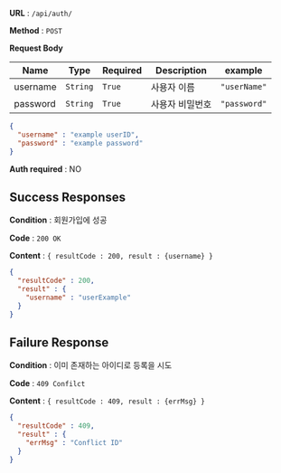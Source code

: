 **URL** : `/api/auth/`

**Method** : `POST`

**Request Body**

|Name|Type|Required|Description|example|
|----|----|--------|-----------|-------|
|username|`String`|`True`|사용자 이름|`"userName"`|
|password|`String`|`True`|사용자 비밀번호|`"password"`|

```json
{
  "username" : "example userID",
  "password" : "example password"
}
```

**Auth required** : NO

## Success Responses

**Condition** : 회원가입에 성공

**Code** : `200 OK`

**Content** : `{
resultCode : 200,
result : {username}
}`

```json
{
  "resultCode" : 200,
  "result" : {
    "username" : "userExample"
  }
}
```

## Failure Response

**Condition** : 이미 존재하는 아이디로 등록을 시도

**Code** : `409 Confilct`

**Content** : `{
resultCode : 409,
result : {errMsg}
}`

```json
{
  "resultCode" : 409,
  "result" : { 
    "errMsg" : "Conflict ID"
  }
}
```

